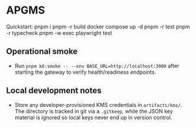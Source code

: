 # APGMS

Quickstart:
pnpm i
pnpm -r build
docker compose up -d
pnpm -r test
pnpm -r typecheck
pnpm -w exec playwright test

## Operational smoke
- Run `pnpm k6:smoke -- --env BASE_URL=http://localhost:3000` after starting the gateway to verify health/readiness endpoints.

## Local development notes

- Store any developer-provisioned KMS credentials in `artifacts/kms/`. The directory is
  tracked in git via a `.gitkeep`, while the JSON key material is ignored so local keys
  never end up in version control.


